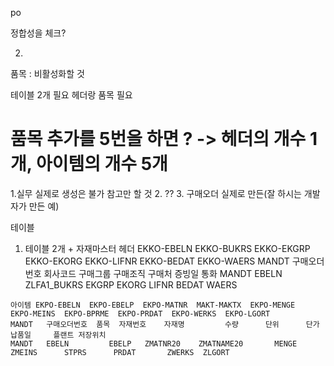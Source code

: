po

정합성을 체크?

2. 
품목 : 비활성화할 것

테이블 2개 필요
헤더랑
품목 필요

# 품목 추가를 5번을 하면 ? -> 헤더의 개수 1개, 아이템의 개수 5개

1.실무 
	실제로 생성은 불가 참고만 할 것
2. ??
3. 구매오더 실제로 만든(잘 하시는 개발자가 만든 예)



테이블
   1. 테이블 2개 + 자재마스터
    헤더	EKKO-EBELN	EKKO-BUKRS	EKKO-EKGRP	EKKO-EKORG	EKKO-LIFNR	EKKO-BEDAT	EKKO-WAERS
    MANDT	구매오더번호	회사코드	구매그룹	구매조직	구매처	증빙일	통화
    MANDT   EBELN   ZLFA1_BUKRS EKGRP   EKORG   LIFNR   BEDAT   WAERS

    아이템	EKPO-EBELN	EKPO-EBELP	EKPO-MATNR	MAKT-MAKTX	EKPO-MENGE	EKPO-MEINS	EKPO-BPRME	EKPO-PRDAT	EKPO-WERKS	EKPO-LGORT
    MANDT	구매오더번호	품목	자재번호	자재명	        수량	    단위	    단가	    납품일	    플랜트	저장위치
    MANDT   EBELN         EBELP   ZMATNR20    ZMATNAME20       MENGE    ZMEINS      STPRS      PRDAT       ZWERKS  ZLGORT